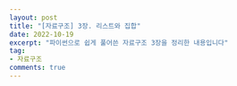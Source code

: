 ```yaml
---
layout: post  
title: "[자료구조] 3장. 리스트와 집합"
date: 2022-10-19
excerpt: "파이썬으로 쉽게 풀어쓴 자료구조 3장을 정리한 내용입니다"
tag:
- 자료구조
comments: true
--- 
```


